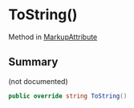 # ToString()

Method in [MarkupAttribute](/api/csharp/yarn.markup.markupattribute.md)

## Summary

(not documented)

```csharp
public override string ToString()
```

